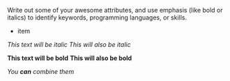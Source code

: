 Write out some of your awesome attributes, and use emphasis (like bold or italics) to identify keywords, programming languages, or skills. 

- item


*This text will be italic*
_This will also be italic_

**This text will be bold**
__This will also be bold__

_You **can** combine them_

